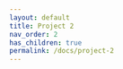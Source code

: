 ```yaml
---
layout: default
title: Project 2
nav_order: 2
has_children: true
permalink: /docs/project-2
---
```

